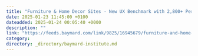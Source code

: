 ```yaml
---
title: "Furniture & Home Decor Sites - New UX Benchmark with 2,800+ Performance Scores and 1,400+ Best Practice Examples"
date: 2025-01-23 11:45:00 +0100
dateadded: 2025-01-24 00:05:40 +0000
description: ""
link: "https://feeds.baymard.com/link/9825/16945679/furniture-and-home-decor-benchmark-2025"
category:
directory: _directory/baymard-institute.md
---
```

